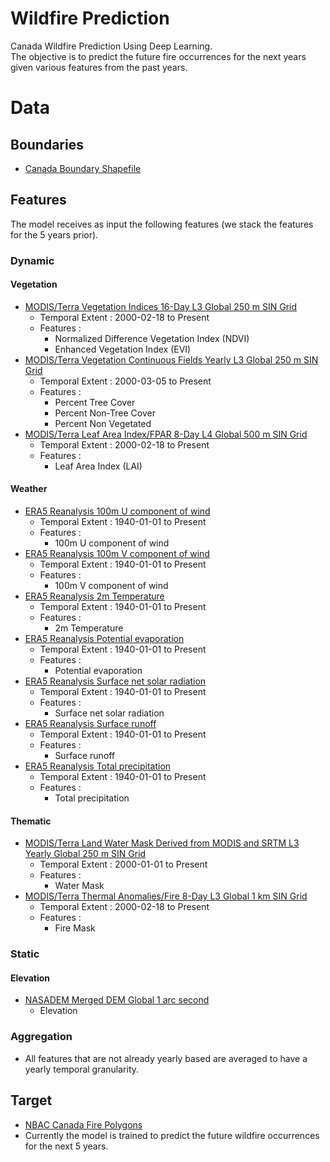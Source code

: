 # Wildfire Prediction
Canada Wildfire Prediction Using Deep Learning.  
The objective is to predict the future fire occurrences for the next years given various features from the past years.

# Data  
## Boundaries
- [Canada Boundary Shapefile](https://open.canada.ca/data/en/dataset/a883eb14-0c0e-45c4-b8c4-b54c4a819edb)  

## Features  
The model receives as input the following features (we stack the features for the 5 years prior).  
### Dynamic
#### Vegetation
- [MODIS/Terra Vegetation Indices 16-Day L3 Global 250 m SIN Grid](https://lpdaac.usgs.gov/products/mod13q1v061/)
  - Temporal Extent : 2000-02-18 to Present
  - Features : 
    - Normalized Difference Vegetation Index (NDVI)
    - Enhanced Vegetation Index (EVI)
- [MODIS/Terra Vegetation Continuous Fields Yearly L3 Global 250 m SIN Grid](https://lpdaac.usgs.gov/products/mod44bv061/)
  - Temporal Extent : 2000-03-05 to Present  
  - Features : 
    - Percent Tree Cover  
    - Percent Non-Tree Cover
    - Percent Non Vegetated
- [MODIS/Terra Leaf Area Index/FPAR 8-Day L4 Global 500 m SIN Grid](https://lpdaac.usgs.gov/products/mod15a2hv061/)
  - Temporal Extent : 2000-02-18 to Present
  - Features : 
    - Leaf Area Index (LAI) 

#### Weather
- [ERA5 Reanalysis 100m U component of wind](https://codes.ecmwf.int/grib/param-db/228246)
  - Temporal Extent : 1940-01-01 to Present
  - Features : 
    - 100m U component of wind
- [ERA5 Reanalysis 100m V component of wind](https://codes.ecmwf.int/grib/param-db/132)
  - Temporal Extent : 1940-01-01 to Present
  - Features : 
    - 100m V component of wind
- [ERA5 Reanalysis 2m Temperature](https://codes.ecmwf.int/grib/param-db/167)
  - Temporal Extent : 1940-01-01 to Present
  - Features : 
    - 2m Temperature
- [ERA5 Reanalysis Potential evaporation](https://codes.ecmwf.int/grib/param-db/228251)
  - Temporal Extent : 1940-01-01 to Present
  - Features : 
    - Potential evaporation
- [ERA5 Reanalysis Surface net solar radiation](https://codes.ecmwf.int/grib/param-db/176)
  - Temporal Extent : 1940-01-01 to Present
  - Features : 
    - Surface net solar radiation
- [ERA5 Reanalysis Surface runoff](https://codes.ecmwf.int/grib/param-db/8)
  - Temporal Extent : 1940-01-01 to Present
  - Features : 
    - Surface runoff
- [ERA5 Reanalysis Total precipitation](https://codes.ecmwf.int/grib/param-db/228)
  - Temporal Extent : 1940-01-01 to Present
  - Features : 
    - Total precipitation

#### Thematic
- [MODIS/Terra Land Water Mask Derived from MODIS and SRTM L3 Yearly Global 250 m SIN Grid](https://lpdaac.usgs.gov/products/mod44wv061/)
  - Temporal Extent : 2000-01-01 to Present
  - Features : 
    - Water Mask
- [MODIS/Terra Thermal Anomalies/Fire 8-Day L3 Global 1 km SIN Grid](https://lpdaac.usgs.gov/products/mod14a2v061/)
  - Temporal Extent : 2000-02-18 to Present
  - Features : 
    - Fire Mask  

### Static  
#### Elevation 
- [NASADEM Merged DEM Global 1 arc second](https://lpdaac.usgs.gov/products/nasadem_hgtv001/)
  - Elevation

### Aggregation  
- All features that are not already yearly based are averaged to have a yearly temporal granularity.  

## Target  
- [NBAC Canada Fire Polygons](https://cwfis.cfs.nrcan.gc.ca/datamart)
- Currently the model is trained to predict the future wildfire occurrences for the next 5 years.  
